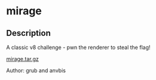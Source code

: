 # mirage

## Description

A classic v8 challenge - pwn the renderer to steal the flag!

[mirage.tar.gz](https://de7bceb817b6cbd6d9a60e44161e82eb.r2.cloudflarestorage.com/ductf-challenge-files-2024/mirage/mirage.tar.gz?X-Amz-Algorithm=AWS4-HMAC-SHA256&X-Amz-Credential=f51b2e650f7f017b0d19f07856002667%2F20240702%2Fauto%2Fs3%2Faws4_request&X-Amz-Date=20240702T090221Z&X-Amz-Expires=604800&X-Amz-SignedHeaders=host&X-Amz-Signature=e837ebab54beb03ce17738b0e152a353706c82435479b668fcac5de8cb7995ea)

Author: grub and anvbis


